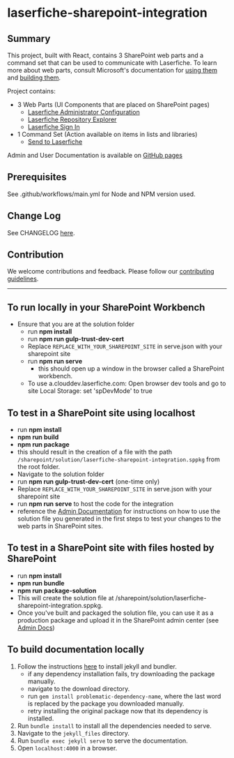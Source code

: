 # laserfiche-sharepoint-integration

## Summary

This project, built with React, contains 3 SharePoint web parts and a command set that can be used to communicate with Laserfiche. To learn more about web parts, consult Microsoft's documentation for [using them](https://support.microsoft.com/en-us/office/using-web-parts-on-sharepoint-pages-336e8e92-3e2d-4298-ae01-d404bbe751e0) and [building them](https://learn.microsoft.com/en-us/sharepoint/dev/spfx/web-parts/get-started/build-a-hello-world-web-part).

Project contains:

- 3 Web Parts (UI Components that are placed on SharePoint pages)
  - [Laserfiche Administrator Configuration](./src/webparts/laserficheAdminConfiguration/)
  - [Laserfiche Repository Explorer](./src/webparts/LaserficheRepositoryAccessWebPart/)
  - [Laserfiche Sign In](./src/webparts/sendToLaserficheLoginComponent/)
- 1 Command Set (Action available on items in lists and libraries)
  - [Send to Laserfiche](./src/extensions/savetoLaserfiche/)

Admin and User Documentation is available on [GitHub pages](https://laserfiche.github.io/laserfiche-sharepoint-integration/)

## Prerequisites

See .github/workflows/main.yml for Node and NPM version used.

## Change Log

See CHANGELOG [here](./CHANGELOG.md).

## Contribution

We welcome contributions and feedback. Please follow our [contributing guidelines](./CONTRIBUTING.md).

---

## To run locally in your SharePoint Workbench

- Ensure that you are at the solution folder
  - run **npm install**
  - run **npm run gulp-trust-dev-cert**
  - Replace `REPLACE_WITH_YOUR_SHAREPOINT_SITE` in serve.json with your sharepoint site
  - run **npm run serve**
    - this should open up a window in the browser called a SharePoint workbench.
  - To use a.clouddev.laserfiche.com: Open browser dev tools and go to site Local Storage: set 'spDevMode' to true

## To test in a SharePoint site using localhost

- run **npm install**
- **npm run build**
- **npm run package**
- this should result in the creation of a file with the path `/sharepoint/solution/laserfiche-sharepoint-integration.sppkg` from the root folder.
- Navigate to the solution folder
- run **npm run gulp-trust-dev-cert** (one-time only)
- Replace `REPLACE_WITH_YOUR_SHAREPOINT_SITE` in serve.json with your sharepoint site
- run **npm run serve** to host the code for the integration
- reference the [Admin Documentation](https://laserfiche.github.io/laserfiche-sharepoint-integration/docs/admin-documentation) for instructions on how to use the solution file you generated in the first steps to test your changes to the web parts in SharePoint sites.

## To test in a SharePoint site with files hosted by SharePoint

- run **npm install**
- **npm run bundle**
- **npm run package-solution**
- This will create the solution file at /sharepoint/solution/laserfiche-sharepoint-integration.sppkg.
- Once you've built and packaged the solution file, you can use it as a production package and upload it in the SharePoint admin center (see [Admin Docs](https://laserfiche.github.io/laserfiche-sharepoint-integration/docs/admin-documentation))

## To build documentation locally

1. Follow the instructions [here](https://jekyllrb.com/docs/) to install jekyll and bundler.
   - if any dependency installation fails, try downloading the package manually.
   - navigate to the download directory.
   - run `gem install problematic-dependency-name`, where the last word is replaced by the package you downloaded manually.
   - retry installing the original package now that its dependency is installed.
1. Run `bundle install` to install all the dependencies needed to serve.
1. Navigate to the `jekyll_files` directory.
1. Run `bundle exec jekyll serve` to serve the documentation.
1. Open `localhost:4000` in a browser.
